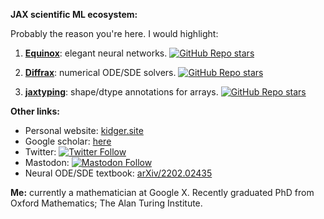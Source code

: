 **JAX scientific ML ecosystem:**

Probably the reason you're here. I would highlight:

1. [**Equinox**](https://github.com/patrick-kidger/equinox): elegant neural networks. [![GitHub Repo stars](https://img.shields.io/github/stars/patrick-kidger/equinox?style=social)](https://github.com/patrick-kidger/equinox)
    
2. [**Diffrax**](https://github.com/patrick-kidger/diffrax): numerical ODE/SDE solvers. [![GitHub Repo stars](https://img.shields.io/github/stars/patrick-kidger/diffrax?style=social)](https://github.com/patrick-kidger/diffrax)

3. [**jaxtyping**](https://github.com/google/jaxtyping): shape/dtype annotations for arrays. [![GitHub Repo stars](https://img.shields.io/github/stars/google/jaxtyping?style=social)](https://github.com/google/jaxtyping)

**Other links:**

- Personal website: [kidger.site](https://kidger.site)
- Google scholar: [here](https://scholar.google.co.uk/citations?user=5cCLsNQAAAAJ)
- Twitter: [![Twitter Follow](https://img.shields.io/twitter/follow/PatrickKidger?style=social)](https://twitter.com/PatrickKidger)
- Mastodon: [![Mastodon Follow](https://img.shields.io/mastodon/follow/109294471927228071?domain=https%3A%2F%2Ffosstodon.org&style=social)](https://fosstodon.org/@PatrickKidger)
- Neural ODE/SDE textbook: [arXiv/2202.02435](https://arxiv.org/abs/2202.02435)

**Me:** currently a mathematician at Google X. Recently graduated PhD from Oxford Mathematics; The Alan Turing Institute.
